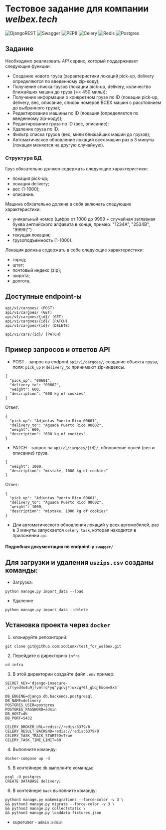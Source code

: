 # Тестовое задание для компании *welbex.tech*

![DjangoREST](https://img.shields.io/badge/DJANGO-REST-000000?style=for-the-badge&logo=django&logoColor=white&color=3F888F&labelColor=black) ![Swagger](https://img.shields.io/badge/swagger-000000?style=for-the-badge&logo=python&logoColor=white) ![PEP8](https://img.shields.io/badge/pep8-000000?style=for-the-badge&logo=python&logoColor=white) ![Celery](https://img.shields.io/badge/celery-3F888F?style=for-the-badge&logo=python&logoColor=white) ![Redis](https://img.shields.io/badge/redis-3F888F?style=for-the-badge&logo=redis&logoColor=white) ![Postgres](https://img.shields.io/badge/postgresql-3F888F?style=for-the-badge&logo=postgresql&logoColor=white)

## Задание

Необходимо реализовать *API* сервис, который поддерживает следующие функции:
- Создание нового груза (характеристики локаций pick-up, delivery определяются по введенному zip-коду);
- Получение списка грузов (локации pick-up, delivery, количество ближайших машин до груза (=< 450 миль));
- Получение информации о конкретном грузе по ID (локации pick-up, delivery, вес, описание, список номеров ВСЕХ машин с расстоянием до выбранного груза);
- Редактирование машины по ID (локация (определяется по введенному zip-коду));
- Редактирование груза по ID (вес, описание);
- Удаление груза по ID.
- Фильтр списка грузов (вес, мили ближайших машин до грузов);
- Автоматическое обновление локаций всех машин раз в 3 минуты (локация меняется на другую случайную).

### Структура БД

Груз обязательно должен содержать следующие характеристики:
- локация pick-up;
- локация delivery;
- вес (1-1000);
- описание.

Машина обязательно должна в себя включать следующие характеристики:
- уникальный номер (цифра от 1000 до 9999 + случайная заглавная буква английского алфавита в конце, пример: "1234A", "2534B", "9999Z")
- текущая локация;
- грузоподъемность (1-1000).

Локация должна содержать в себе следующие характеристики:
- город;
- штат;
- почтовый индекс (zip);
- широта;
- долгота.

## Доступные endpoint-ы
```
api/v1/cargoes/ (POST)
api/v1/cargoes/ (GET)
api/v1/cargoes/{id}/ (GET)
api/v1/cargoes/{id}/ (PATCH)
api/v1/cargoes/{id}/ (DELETE)

api/v1/cars/{id}/ {PATCH}
```

## Пример запросов и ответов API
- POST - запрос на endpont `api/v1/cargoes/`, создание объекта груза, поля: `pick_up` и `delivery_to` принимают zip-индексы.
```
{
  "pick_up": "00601",
  "delivery_to": "00602",
  "weight": 600,
  "description": "600 kg of cookies"
}
```
Ответ:
```
{
  "pick_up": "Adjuntas Puerto Rico 00601",
  "delivery_to": "Aguada Puerto Rico 00602",
  "weight": 600,
  "description": "600 kg of cookies"
}
```
- PATCH - запрос на `api/v1/cargoes/{id}/`, обновление полей (вес и описание) груза.
```
{
  "weight": 1000,
  "description": "mistake, 1000 kg of cookies"
}
```
Ответ:
```
{
  "pick_up": "Adjuntas Puerto Rico 00601",
  "delivery_to": "Aguada Puerto Rico 00602",
  "weight": 1000,
  "description": "mistake, 1000 kg of cookies"
}
```
- Для автоматического обновления локаций у всех автомобилей, раз в 3 минуты запускается `celery task`, которая находится в приложении `api`

#### Подробная документация по endpoint-y `swagger/`

## Для загрузки и удаления `uszips.csv` созданы команды:
- Загрузка:
```
python manage.py import_data --load
```
- Удаление
```
python manage.py import_data --delete
```

## Установка проекта через `docker`

1. клонируйте репозиторий:
```
git clone git@github.com:xodiumx/test_for_welbex.git
```
2. Перейдите в директорию `infra`
```
cd infra
```
3. В этой директории создайте файл `.env` пример:
```
SECRET_KEY='django-insecure-_if(yed4o4u9j!vm(rq*yq^yqcvj*)wxzg*6l_gbqjh&om=8x4'

DB_ENGINE=django.db.backends.postgresql
DB_NAME=delivery
POSTGRES_USER=postgres
POSTGRES_PASSWORD=admin
DB_HOST=db
DB_PORT=5432

CELERY_BROKER_URL=redis://redis:6379/0
CELERY_RESULT_BACKEND=redis://redis:6379/0
CELERY_TASK_TRACK_STARTED=True
CELERY_TASK_TIME_LIMIT=60
```
4. Выполните команду:
```
docker-compose up -d
```
5. В контейнере `db` выполните команды:
```
psql -U postgres
CREATE DATABASE delivery;
```
6. В контейнере `back` выполните команду:
```
python3 manage.py makemigrations --force-color -v 3 \
&& python3 manage.py migrate --force-color -v 3 \
&& python3 manage.py collectstatic \
&& python3 manage.py loaddata fixtures.json
```
- superuser - `admin:admin`
